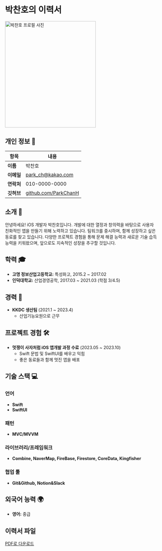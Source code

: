 # 박찬호의 이력서

<img src="https://cdn.discordapp.com/attachments/1061488282325766220/1123141616077635634/KakaoTalk_Image_2023-06-27-15-41-30.jpeg" width="300" height="350" alt="박찬호 프로필 사진">


## 개인 정보 📝

| 항목    | 내용                         |
| ------- | ---------------------------- |
| **이름**   | 박찬호                         |
| **이메일** | park_ch@kakao.com              |
| **연락처** | 010-0000-0000                   |
| **깃허브** | [github.com/ParkChanH](https://github.com/ParkChanH) |

## 소개 🌟

안녕하세요! iOS 개발자 박찬호입니다. 개발에 대한 열정과 창의력을 바탕으로 사용자 친화적인 앱을 만들기 위해 노력하고 있습니다. 팀워크를 중시하며, 함께 성장하고 싶은 동료를 찾고 있습니다. 다양한 프로젝트 경험을 통해 문제 해결 능력과 새로운 기술 습득 능력을 키워왔으며, 앞으로도 지속적인 성장을 추구할 것입니다.

## 학력 🎓

- **고명 정보산업고등학교:** 특성화고, 2015.2 ~ 2017.02
- **인덕대학교:** 산업경영공학, 2017.03 ~ 2021.03 (학점 3/4.5)

## 경력 💼

- **KKDC 생산팀** (2021.1 ~ 2023.4)
  - 산업기능요원으로 근무

## 프로젝트 경험 🛠️

- **멋쟁이 사자처럼 iOS 앱개발 과정 수료** (2023.05 ~ 2023.10)
  - Swift 문법 및 SwiftUI를 배우고 익힘
  - 좋은 동료들과 함께 멋진 앱을 배포

## 기술 스택 💻

### 언어
- **Swift**
- **SwiftUI**

### 패턴
- **MVC/MVVM**

### 라이브러리/프레임워크
- **Combine, NaverMap, FireBase, Firestore, CoreData, Kingfisher**

### 협업 툴
- **Git&Github, Notion&Slack**

## 외국어 능력 🌍

- **영어:** 중급

## 이력서 파일

[ PDF로 다운로드 ](https://cdn.discordapp.com/attachments/1061488282325766220/1138731298735796244/78977bd7587b79bd.pdf)

